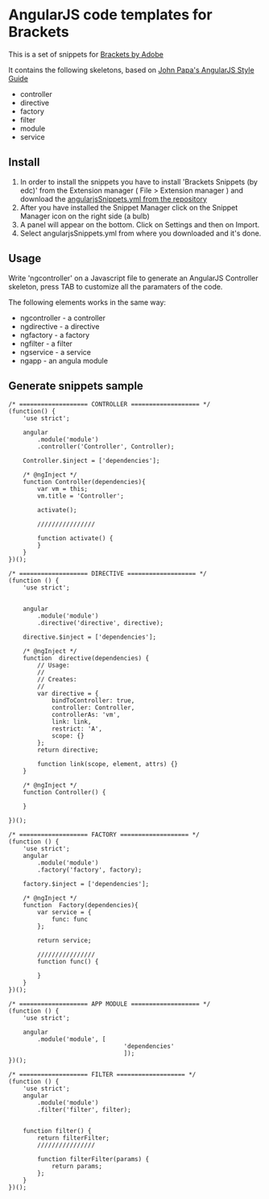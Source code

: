 
# AngularJS code templates for Brackets

This is a set of snippets for [Brackets by Adobe](http://brackets.io/)

It contains the following skeletons, based on [John Papa's AngularJS Style Guide](https://github.com/johnpapa/angular-styleguide)

* controller
* directive
* factory
* filter
* module
* service

## Install

1. In order to install the snippets you have to install 'Brackets Snippets (by edc)' from the Extension manager ( File > Extension manager ) and download the [angularjsSnippets.yml from the repository](https://github.com/sanjeyac/angularjs-snippets-for-brackets)
2. After you have installed the Snippet Manager click on the Snippet Manager icon on the right side (a bulb)
3. A panel will appear on the bottom. Click on Settings and then on Import.
4. Select angularjsSnippets.yml from where you downloaded and it's done.

## Usage

Write 'ngcontroller' on a Javascript file to generate an AngularJS Controller skeleton,
press TAB to customize all the paramaters of the code.

The following elements works in the same way:
* ngcontroller - a controller
* ngdirective - a directive
* ngfactory - a factory
* ngfilter - a filter
* ngservice - a service
* ngapp - an angula module

## Generate snippets sample

```
/* =================== CONTROLLER =================== */
(function() {
    'use strict';

    angular
        .module('module')
        .controller('Controller', Controller);

    Controller.$inject = ['dependencies'];

    /* @ngInject */
    function Controller(dependencies){
        var vm = this;
        vm.title = 'Controller';

        activate();

        ////////////////

        function activate() {
        }
    }
})();

/* =================== DIRECTIVE =================== */
(function () {
    'use strict';
    
    
    angular
        .module('module')
        .directive('directive', directive);
    
    directive.$inject = ['dependencies'];
    
    /* @ngInject */
    function  directive(dependencies) {
        // Usage:
        //
        // Creates:
        //
        var directive = {
            bindToController: true,
            controller: Controller,
            controllerAs: 'vm',
            link: link,
            restrict: 'A',
            scope: {}
        };
        return directive;

        function link(scope, element, attrs) {}
    }
    
    /* @ngInject */
    function Controller() {
    
    }

})();

/* =================== FACTORY =================== */
(function () {
    'use strict';
    angular
        .module('module')
        .factory('factory', factory);
    
    factory.$inject = ['dependencies'];
    
    /* @ngInject */
    function  Factory(dependencies){
        var service = {
            func: func
        };
    
        return service;
    
        ////////////////
        function func() {
            
        }
    }
})();

/* =================== APP MODULE =================== */
(function () {
    'use strict';

    angular
        .module('module', [
                                'dependencies'
                                ]);
})();

/* =================== FILTER =================== */
(function () {
    'use strict';
    angular
        .module('module')
        .filter('filter', filter);
    
    
    function filter() {
        return filterFilter;
        ////////////////
        
        function filterFilter(params) {
            return params;
        };
    }
})();

```

